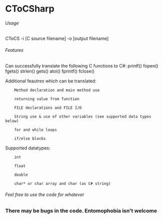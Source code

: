 # CToCSharp
###### Usage
CToCS -i [C source filename] -o [output filename]

###### Features

Can successfully translate the following C functions to C#:
        printf()
        fopen()
        fgets()
        strlen()
        gets()
        atoi()
        fprintf()
        fclose()

Additional feautres which can be translated:

        Method declaration and main method use
		
        returning value from function
		
        FILE declarations and FILE I/O
		
        String use & use of other variables (see supported data types below)
		
        for and while loops
		
        if/else blocks
		
Supported datatypes:

		int
		
		float
		
		double
		
		char* or char array and char (as C# string)
		
###### Feel free to use the code for whatever
### There may be bugs in the code. Entomophobia isn't welcome